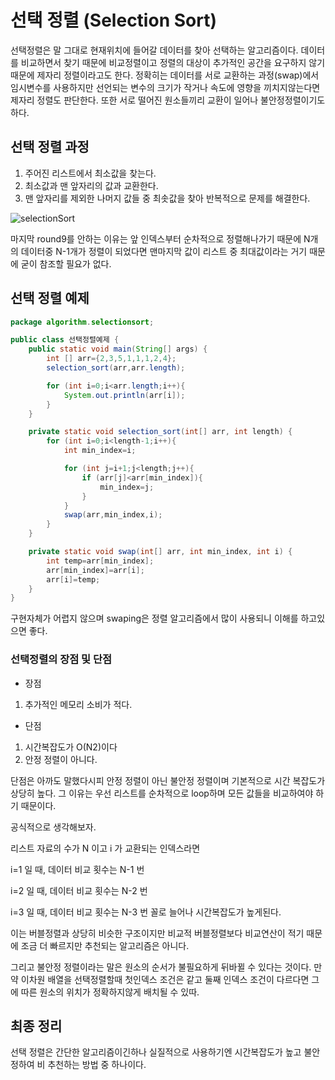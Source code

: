 # 선택 정렬 (Selection Sort)

선택정렬은 말 그대로 현재위치에 들어갈 데이터를 찾아 선택하는 알고리즘이다.
데이터를 비교하면서 찾기 때문에 비교정렬이고 정렬의 대상이 추가적인 공간을 요구하지 않기 때문에 제자리 정렬이라고도 한다.
정확히는 데이터를 서로 교환하는 과정(swap)에서 임시변수를 사용하지만 선언되는 변수의 크기가 작거나 속도에 영향을 끼치지않는다면 제자리 정렬도
판단한다. 또한 서로 떨어진 원소들끼리 교환이 일어나 불안정정렬이기도 하다.


## 선택 정렬 과정

1. 주어진 리스트에서 최소값을 찾는다.
2. 최소값과 맨 앞자리의 값과 교환한다.
3. 맨 앞자리를 제외한 나머지 값들 중 최솟값을 찾아 반복적으로 문제를 해결한다.

![selectionSort](https://img1.daumcdn.net/thumb/R1280x0/?scode=mtistory2&fname=https%3A%2F%2Fblog.kakaocdn.net%2Fdn%2FcO4e4B%2FbtqNhbVoPkl%2F2ZLzCObztYU79fb9dkns8K%2Fimg.png)

마지막 round9를 안하는 이유는 앞 인덱스부터 순차적으로 정렬해나가기 때문에 N개의 데이터중 N-1개가 정렬이 되었다면
맨마지막 값이 리스트 중 최대값이라는 거기 때문에 굳이 참조할 필요가 없다.


## 선택 정렬 예제
```java
package algorithm.selectionsort;

public class 선택정렬예제 {
    public static void main(String[] args) {
        int [] arr={2,3,5,1,1,1,2,4};
        selection_sort(arr,arr.length);

        for (int i=0;i<arr.length;i++){
            System.out.println(arr[i]);
        }
    }

    private static void selection_sort(int[] arr, int length) {
        for (int i=0;i<length-1;i++){
            int min_index=i;

            for (int j=i+1;j<length;j++){
                if (arr[j]<arr[min_index]){
                    min_index=j;
                }
            }
            swap(arr,min_index,i);
        }
    }

    private static void swap(int[] arr, int min_index, int i) {
        int temp=arr[min_index];
        arr[min_index]=arr[i];
        arr[i]=temp;
    }
}
```

구현자체가 어렵지 않으며 swaping은 정렬 알고리즘에서 많이 사용되니 이해를 하고있으면 좋다.

### 선택정렬의 장점 및 단점

- 장점
1. 추가적인 메모리 소비가 적다.

- 단점
1. 시간복잡도가 O(N2)이다
2. 안정 정렬이 아니다.

단점은 아까도 말했다시피 안정 정렬이 아닌 불안정 정렬이며 기본적으로 시간 복잡도가 상당히 높다.
그 이유는 우선 리스트를 순차적으로 loop하며 모든 값들을 비교하여야 하기 때문이다.

공식적으로 생각해보자.

리스트 자료의 수가 N 이고 i 가 교환되는 인덱스라면

i=1  일 때, 데이터 비교 횟수는 N-1 번

i=2 일 때, 데이터 비교 횟수는 N-2 번

i=3 일 때, 데이터 비교 횟수는 N-3 번 꼴로 늘어나 시간복잡도가 높게된다.

이는 버블정렬과 상당히 비슷한 구조이지만 비교적 버블정렬보다 비교연산이 적기 때문에 조금 더 빠르지만 추천되는 알고리즘은 아니다.

그리고 불안정 정렬이라는 말은 원소의 순서가 불필요하게 뒤바뀔 수 있다는 것이다. 만약 이차원 배열을 선택정렬할때 첫인덱스 조건은 같고
둘째 인덱스 조건이 다르다면 그에 따른 원소의 위치가 정확하지않게 배치될 수 있따.


## 최종 정리

선택 정렬은 간단한 알고리즘이긴하나 실질적으로 사용하기엔 시간복잡도가 높고 불안정하여 비 추천하는 방법 중 하나이다.